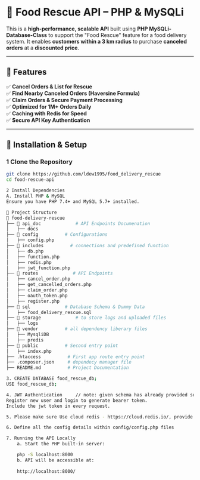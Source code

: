 # 🥡 Food Rescue API – PHP & MySQLi

This is a **high-performance, scalable API** built using **PHP MySQLi-Database-Class** to support the "Food Rescue" feature for a food delivery system. It enables **customers within a 3 km radius** to purchase **canceled orders** at a **discounted price**.

---

## 📌 Features

✅ **Cancel Orders & List for Rescue**  
✅ **Find Nearby Canceled Orders (Haversine Formula)**  
✅ **Claim Orders & Secure Payment Processing**  
✅ **Optimized for 1M+ Orders Daily**  
✅ **Caching with Redis for Speed**  
✅ **Secure API Key Authentication**  

---

## 🚀 Installation & Setup

### **1️ Clone the Repository**
```bash
git clone https://github.com/ldew1995/food_delivery_rescue
cd food-rescue-api

2️ Install Dependencies
A. Install PHP & MySQL
Ensure you have PHP 7.4+ and MySQL 5.7+ installed.

📂 Project Structure
📂 food-delivery-rescue
├── 📁 api_doc             # API Endpoints Documenation
│   ├── docs
├── 📁 config          # Configurations
│   ├── config.php
├── 📁 includes          # connections and predefined function
│   ├── db.php
│   ├── function.php
│   ├── redis.php
│   ├── jwt_function.php
├── 📁 routes             # API Endpoints
│   ├── cancel_order.php
│   ├── get_cancelled_orders.php
│   ├── claim_order.php
│   ├── oauth_token.php
│   ├── register.php
├── 📁 sql             # Database Schema & Dummy Data
│   ├── food_delivery_rescue.sql
├── 📁 storage             # to store logs and uploaded files
│   ├── logs
├── 📁 vendor          # all dependency liberary files
│   ├── MysqliDB
│   ├── predis
├── 📁 public          # Second entry point
│   ├── index.php
├── .htaccess          # First app route entry point
├── .composer.json     # dependecy manager file
├── README.md          # Project Documentation

3. CREATE DATABASE food_rescue_db;
USE food_rescue_db;

4. JWT Authentication     // note: given schema has already provided seed data and generated user 
Register new user and login to generate bearer token.
Include the jwt token in every request.   

5. Please make sure Use cloud redis - https://cloud.redis.io/, provide credentials to continue

6. Define all the config details within config/config.php files 

7. Running the API Locally
    a. Start the PHP built-in server:

    php -S localhost:8000
    b. API will be accessible at:
    
    http://localhost:8000/


